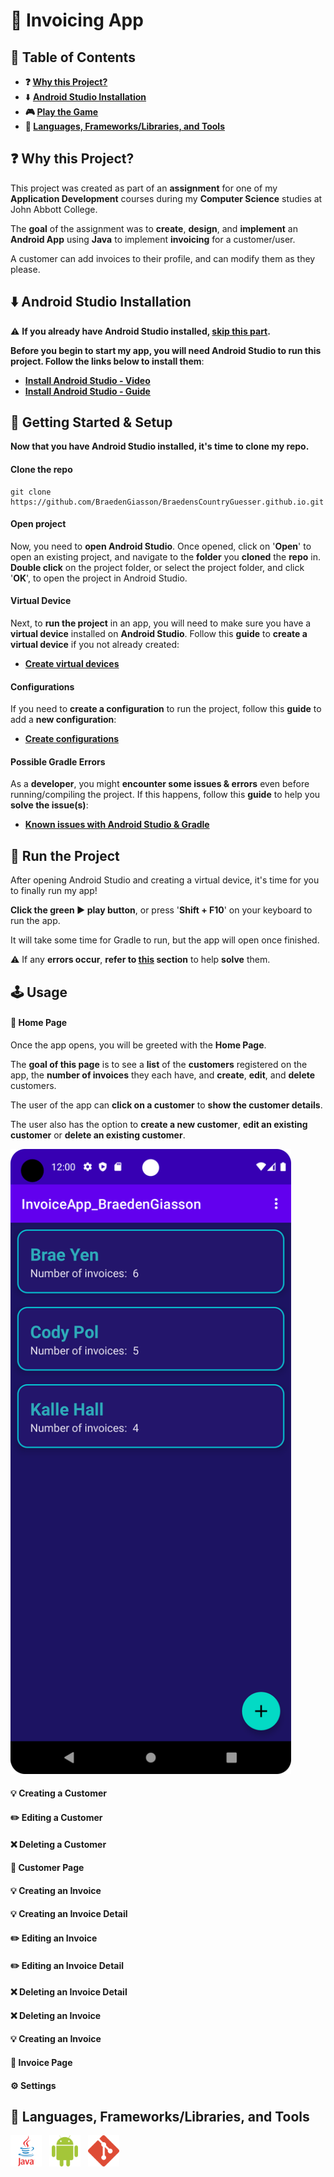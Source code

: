 # :iphone: Invoicing App 

## :bookmark_tabs: Table of Contents

- **:question: [Why this Project?](#question-why-this-project)**
- :arrow_down: [**Android Studio Installation**](#arrow_down-android-studio-installation) 
- **:video_game: [Play the Game](#video_game-play-the-game)**
- **:open_file_folder: [Languages, Frameworks/Libraries, and Tools](#open_file_folder-languages-frameworkslibraries-and-tools)**

## :question: Why this Project?

This project was created as part of an **assignment** for one of my **Application Development** courses during my **Computer Science** studies at John Abbott College.

The **goal** of the assignment was to **create**, **design**, and **implement** an **Android App** using **Java** to implement **invoicing** for a customer/user.

A customer can add invoices to their profile, and can modify them as they please.

## :arrow_down: Android Studio Installation 

:warning: **If you already have Android Studio installed, [skip this part](#dart-getting-started).**   

**Before you begin to start my app, you will need Android Studio to run this project. Follow the links below to install them**:

- **[Install Android Studio - Video](https://developer.android.com/studio/install)**
- [**Install Android Studio - Guide**](https://developer.android.com/codelabs/basic-android-kotlin-compose-install-android-studio#0)

## :dart: Getting Started & Setup

**Now that you have Android Studio installed, it's time to clone my repo.**

#### Clone the repo

```
git clone https://github.com/BraedenGiasson/BraedensCountryGuesser.github.io.git
```

#### Open project

Now, you need to **open Android Studio**. Once opened, click on '**Open**' to open an existing project, and navigate to the **folder** you **cloned** the **repo** in. **Double click** on the project folder, or select the project folder, and click '**OK**', to open the project in Android Studio.

#### Virtual Device

Next, to **run the project** in an app, you will need to make sure you have a **virtual device** installed on **Android Studio**. Follow this **guide** to **create a virtual device** if you not already created:

- **[Create virtual devices](https://developer.android.com/studio/run/managing-avds)**

#### Configurations

If you need to **create a configuration** to run the project, follow this **guide** to add a **new configuration**:

- **[Create configurations](https://developer.android.com/studio/run/rundebugconfig)** 

#### Possible Gradle Errors

As a **developer**, you might **encounter some issues & errors** even before running/compiling the project. If this happens, follow this **guide** to help you **solve the issue(s)**:

- **[Known issues with Android Studio & Gradle](https://developer.android.com/studio/known-issues)**

## :iphone: Run the Project

After opening Android Studio and creating a virtual device, it's time for you to finally run my app! 

**Click the green ▶️ play button**, or press '**Shift + F10**' on your keyboard to run the app.

It will take some time for Gradle to run, but the app will open once finished.

:warning: If any **errors occur**, **refer to [this](https://developer.android.com/studio/known-issues) section** to help **solve** them. 

## :joystick: Usage

#### :scroll: Home Page

Once the app opens, you will be greeted with the **Home Page**. 

The **goal of this page** is to see a **list** of the **customers** registered on the app, the **number of invoices** they each have, and **create**, **edit**, and **delete** customers.

The user of the app can **click on a customer** to **show the customer details**.

The user also has the option to **create a new customer**, **edit an existing customer** or **delete an existing customer**.

<img src="./images/Home_Page.png" alt="Home Page" height="1000" />

#### :bulb: Creating a Customer
#### :pencil2: Editing a Customer
#### :x: Deleting a Customer
#### :scroll: Customer Page
#### :bulb: Creating an Invoice
#### :bulb: Creating an Invoice Detail
#### :pencil2: Editing an Invoice
#### :pencil2: Editing an Invoice Detail
#### :x: Deleting an Invoice Detail
#### :x: Deleting an Invoice
#### :bulb: Creating an Invoice
#### :scroll: Invoice Page
#### :gear: Settings

## :open_file_folder: Languages, Frameworks/Libraries, and Tools

<div>
	<img 	src="https://github.com/devicons/devicon/raw/master/icons/java/java-original-wordmark.svg" alt="Java" title="Java" width="50px" height="50px">
        &nbsp;
            <img 	src="https://github.com/BraedenGiasson/braedengiasson.github.io/blob/main/src/assets/svg/skills/android.svg" alt="Android Studio" title="Android Studio" width="50px" height="50px">
        &nbsp;
    <img 	src="https://github.com/BraedenGiasson/braedengiasson.github.io/raw/main/src/assets/svg/skills/git.svg" alt="Git" title="Git" width="50px" height="50px">
        &nbsp;
</div>
